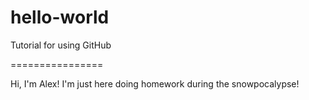 # hello-world
Tutorial for using GitHub

================

Hi, I'm Alex! I'm just here doing homework during the snowpocalypse!
